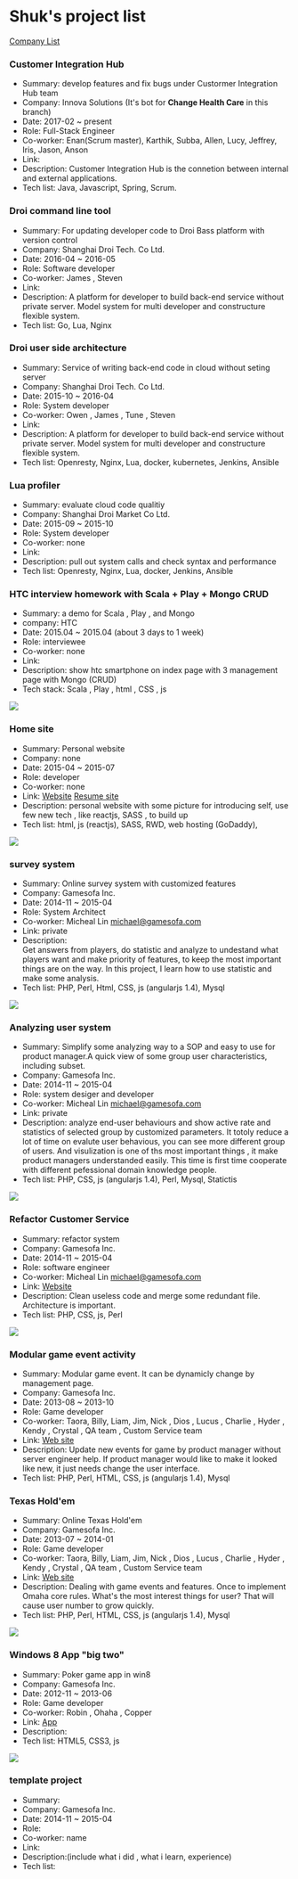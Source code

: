 # Shuk's project list 

[Company List](https://github.com/BizShuk/bizshuk.github.io/blob/master/resume/company.md)

### Customer Integration Hub
- Summary: develop features and fix bugs under Custormer Integration Hub team
- Company: Innova Solutions (It's bot for **Change Health Care** in this branch)
- Date: 2017-02 ~ present
- Role: Full-Stack Engineer
- Co-worker: Enan(Scrum master), Karthik, Subba, Allen, Lucy, Jeffrey, Iris, Jason, Anson
- Link:
- Description: Customer Integration Hub is the connetion between internal and external applications.
- Tech list: Java, Javascript, Spring, Scrum.

### Droi command line tool
- Summary: For updating developer code to Droi Bass platform with version control
- Company: Shanghai Droi Tech. Co Ltd.
- Date: 2016-04 ~ 2016-05
- Role: Software developer
- Co-worker: James , Steven
- Link:
- Description: A platform for developer to build back-end service without private server. Model system for multi developer and constructure flexible system.
- Tech list: Go, Lua, Nginx


### Droi user side architecture ###
- Summary: Service of writing back-end code in cloud without seting server
- Company: Shanghai Droi Tech. Co Ltd.
- Date: 2015-10 ~ 2016-04
- Role: System developer
- Co-worker: Owen , James , Tune , Steven
- Link:
- Description: A platform for developer to build back-end service without private server. Model system for multi developer and constructure flexible system.
- Tech list: Openresty, Nginx, Lua, docker, kubernetes, Jenkins, Ansible

### Lua profiler ###
- Summary: evaluate cloud code qualitiy
- Company: Shanghai Droi Market Co Ltd.
- Date: 2015-09 ~ 2015-10
- Role: System developer
- Co-worker: none
- Link:
- Description: pull out system calls and check syntax and performance
- Tech list: Openresty, Nginx, Lua, docker, Jenkins, Ansible

### HTC interview homework with Scala + Play + Mongo CRUD
- Summary: a demo for Scala , Play , and Mongo
- company: HTC
- Date: 2015.04 ~ 2015.04 (about 3 days to 1 week)
- Role: interviewee
- Co-worker: none
- Link:
- Description: show htc smartphone on index page with 3 management page with Mongo (CRUD)
- Tech stack: Scala , Play , html , CSS , js

![](img/scala_play_crud_demo.png)

### Home site ###
- Summary: Personal website
- Company: none
- Date: 2015-04 ~ 2015-07
- Role: developer
- Co-worker: none
- Link: [Website](http://shuk.info/) [Resume site](http://shuk.info/resume.html)
- Description: personal website with some picture for introducing self, use few new tech , like reactjs, SASS , to build up
- Tech list: html, js (reactjs), SASS, RWD, web hosting (GoDaddy),

![](img/home_page.png)

### survey system ###
- Summary: Online survey system with customized features  
- Company: Gamesofa Inc.
- Date: 2014-11 ~ 2015-04
- Role: System Architect
- Co-worker: Micheal Lin <michael@gamesofa.com>
- Link: private
- Description:  
Get answers from players, do statistic and analyze to undestand what players want and make priority of features, to keep the most important things are on the way. In this project, I learn how to use statistic and make some analysis.
- Tech list: PHP, Perl, Html, CSS, js (angularjs 1.4), Mysql

![](img/survey_management.png)

### Analyzing user system ###
- Summary: Simplify some analyzing way to a SOP and easy to use for product manager.A quick view of some group user characteristics, including subset.
- Company: Gamesofa Inc.
- Date: 2014-11 ~ 2015-04
- Role: system desiger and developer
- Co-worker: Micheal Lin <michael@gamesofa.com>
- Link: private
- Description: analyze end-user behaviours  and show active rate and statistics of selected group by customized parameters. It totoly reduce a lot of time on evalute user behavious, you can see more different group of users. And visulization is one of ths most important things , it make product managers understanded easily. This time is first time cooperate with different pefessional domain knowledge people. 
- Tech list: PHP, CSS, js (angularjs 1.4), Perl, Mysql, Statictis

![](img/analyzing_user.png)

### Refactor Customer Service ###
- Summary: refactor system
- Company: Gamesofa Inc.
- Date: 2014-11 ~ 2015-04
- Role: software engineer
- Co-worker: Micheal Lin <michael@gamesofa.com>
- Link: [Website](http://www.gamesofa.com/index/?op=report)
- Description: Clean useless code and merge some redundant file. Architecture is important.
- Tech list: PHP, CSS, js, Perl

![](img/gs_custom_service.png)

### Modular game event activity
- Summary: Modular game event. It can be dynamicly change by management page.
- Company: Gamesofa Inc.
- Date: 2013-08 ~ 2013-10
- Role: Game developer
- Co-worker: Taora, Billy, Liam, Jim, Nick , Dios , Lucus , Charlie , Hyder , Kendy , Crystal , QA team , Custom Service team 
- Link: [Web site](http://www.gamesofa.com/texas9/)
- Description: Update new events for game by product manager without server engineer help. If product manager would like to make it looked like new, it just needs change the user interface.
- Tech list: PHP, Perl, HTML, CSS, js (angularjs 1.4), Mysql


### Texas Hold'em ###
- Summary: Online Texas Hold'em 
- Company: Gamesofa Inc.
- Date: 2013-07 ~ 2014-01
- Role: Game developer
- Co-worker: Taora, Billy, Liam, Jim, Nick , Dios , Lucus , Charlie , Hyder , Kendy , Crystal , QA team , Custom Service team 
- Link: [Web site](http://www.gamesofa.com/texas9/)
- Description: Dealing with game events and features. Once to implement Omaha core rules. What's the most interest things for user? That will cause user number to grow quickly.
- Tech list: PHP, Perl, HTML, CSS, js (angularjs 1.4), Mysql

![](img/texas_hold'em.png)

### Windows 8 App "big two" ###
- Summary: Poker game app in win8
- Company: Gamesofa Inc.
- Date: 2012-11 ~ 2013-06
- Role: Game developer
- Co-worker: Robin , Ohaha , Copper
- Link: [App](https://www.microsoft.com/en-us/store/apps/%E7%A5%9E%E4%BE%86%E4%B9%9F%E5%A4%A7%E8%80%812/9wzdncrdpm5w)
- Description: 
- Tech list: HTML5, CSS3, js

![](img/win8_bigtwo.jpeg)



### template project ###
- Summary:
- Company: Gamesofa Inc.
- Date: 2014-11 ~ 2015-04
- Role:
- Co-worker: name <mail>
- Link:
- Description:(include what i did , what i learn, experience) 
- Tech list: 
